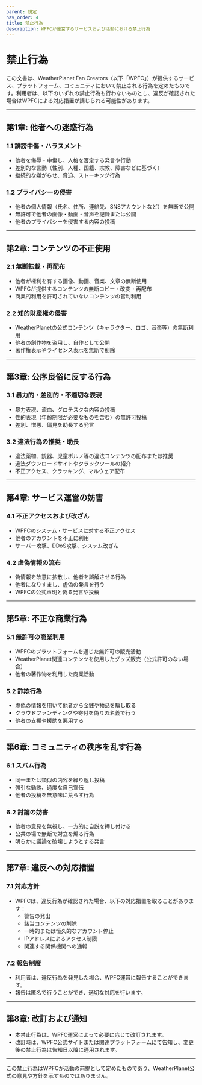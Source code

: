 ```yaml
---
parent: 規定
nav_order: 4
title: 禁止行為
description: WPFCが運営するサービスおよび活動における禁止行為
---
```


# 禁止行為

この文書は、WeatherPlanet Fan Creators（以下「WPFC」）が提供するサービス、プラットフォーム、コミュニティにおいて禁止される行為を定めたものです。利用者は、以下のいずれの禁止行為も行わないものとし、違反が確認された場合はWPFCによる対応措置が講じられる可能性があります。

---

## 第1章: 他者への迷惑行為

### 1.1 誹謗中傷・ハラスメント
- 他者を侮辱・中傷し、人格を否定する発言や行動
- 差別的な言動（性別、人種、国籍、宗教、障害などに基づく）
- 継続的な嫌がらせ、脅迫、ストーキング行為

### 1.2 プライバシーの侵害
- 他者の個人情報（氏名、住所、連絡先、SNSアカウントなど）を無断で公開
- 無許可で他者の画像・動画・音声を記録または公開
- 他者のプライバシーを侵害する内容の投稿

---

## 第2章: コンテンツの不正使用

### 2.1 無断転載・再配布
- 他者が権利を有する画像、動画、音楽、文章の無断使用
- WPFCが提供するコンテンツの無断コピー・改変・再配布
- 商業的利用を許可されていないコンテンツの営利利用

### 2.2 知的財産権の侵害
- WeatherPlanetの公式コンテンツ（キャラクター、ロゴ、音楽等）の無断利用
- 他者の創作物を盗用し、自作として公開
- 著作権表示やライセンス表示を無断で削除

---

## 第3章: 公序良俗に反する行為

### 3.1 暴力的・差別的・不適切な表現
- 暴力表現、流血、グロテスクな内容の投稿
- 性的表現（年齢制限が必要なものを含む）の無許可投稿
- 差別、憎悪、偏見を助長する発言

### 3.2 違法行為の推奨・助長
- 違法薬物、銃器、児童ポルノ等の違法コンテンツの配布または推奨
- 違法ダウンロードサイトやクラックツールの紹介
- 不正アクセス、クラッキング、マルウェア配布

---

## 第4章: サービス運営の妨害

### 4.1 不正アクセスおよび改ざん
- WPFCのシステム・サービスに対する不正アクセス
- 他者のアカウントを不正に利用
- サーバー攻撃、DDoS攻撃、システム改ざん

### 4.2 虚偽情報の流布
- 偽情報を故意に拡散し、他者を誤解させる行為
- 他者になりすまし、虚偽の発言を行う
- WPFCの公式声明と偽る発言や投稿

---

## 第5章: 不正な商業行為

### 5.1 無許可の商業利用
- WPFCのプラットフォームを通じた無許可の販売活動
- WeatherPlanet関連コンテンツを使用したグッズ販売（公式許可のない場合）
- 他者の著作物を利用した商業活動

### 5.2 詐欺行為
- 虚偽の情報を用いて他者から金銭や物品を騙し取る
- クラウドファンディングや寄付を偽りの名義で行う
- 他者の支援や援助を悪用する

---

## 第6章: コミュニティの秩序を乱す行為

### 6.1 スパム行為
- 同一または類似の内容を繰り返し投稿
- 強引な勧誘、過度な自己宣伝
- 他者の投稿を無意味に荒らす行為

### 6.2 討論の妨害
- 他者の意見を無視し、一方的に自説を押し付ける
- 公共の場で無断で対立を煽る行為
- 明らかに議論を破壊しようとする発言

---

## 第7章: 違反への対応措置

### 7.1 対応方針
- WPFCは、違反行為が確認された場合、以下の対応措置を取ることがあります：
  - 警告の発出
  - 該当コンテンツの削除
  - 一時的または恒久的なアカウント停止
  - IPアドレスによるアクセス制限
  - 関連する関係機関への通報

### 7.2 報告制度
- 利用者は、違反行為を発見した場合、WPFC運営に報告することができます。
- 報告は匿名で行うことができ、適切な対応を行います。

---

## 第8章: 改訂および通知

- 本禁止行為は、WPFC運営によって必要に応じて改訂されます。
- 改訂時は、WPFC公式サイトまたは関連プラットフォームにて告知し、変更後の禁止行為は告知日以降に適用されます。

---

この禁止行為はWPFCが活動の前提として定めたものであり、WeatherPlanet公式の意見や方針を示すものではありません。

